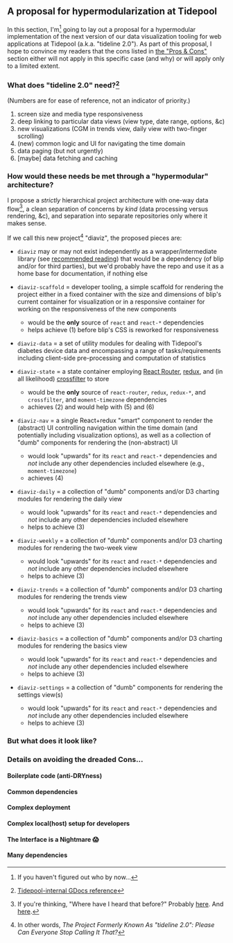 ## A proposal for hypermodularization at Tidepool

In this section, I'm[^a] going to lay out a proposal for a hypermodular implementation of the next version of our data visualization tooling for web applications at Tidepool (a.k.a. "tideline 2.0"). As part of this proposal, I hope to convince my readers that the cons listed in [the "Pros & Cons"](pros-and-cons.md) section either will not apply in this specific case (and why) or will apply only to a limited extent.

### What does "tideline 2.0" need?[^b]

(Numbers are for ease of reference, not an indicator of priority.)

1. screen size and media type responsiveness
1. deep linking to particular data views (view type, date range, options, &c)
1. new visualizations (CGM in trends view, daily view with two-finger scrolling)
1. (new) common logic and UI for navigating the time domain
1. data paging (but not urgently)
1. [maybe] data fetching and caching

### How would these needs be met through a "hypermodular" architecture?

I propose a *strictly* hierarchical project architecture with one-way data flow[^c], a clean separation of concerns by *kind* (data processing versus rendering, &c), and separation into separate repositories only where it makes sense.

If we call this new project[^d] "diaviz", the proposed pieces are:

- `diaviz` may or may not exist independently as a wrapper/intermediate library (see [recommended reading](recommended-reading.md)) that would be a dependency (of blip and/or for third parties), but we'd probably have the repo and use it as a home base for documentation, if nothing else

- `diaviz-scaffold` = developer tooling, a simple scaffold for rendering the project either in a fixed container with the size and dimensions of blip's current container for visualization or in a responsive container for working on the responsiveness of the new components
   + would be the **only** source of `react` and `react-*` dependencies
   + helps achieve (1) before blip's CSS is reworked for responsiveness


- `diaviz-data` = a set of utility modules for dealing with Tidepool's diabetes device data and encompassing a range of tasks/requirements including client-side pre-processing and computation of statistics

- `diaviz-state` = a state container employing [React Router](https://github.com/reactjs/react-router 'React Router'), [redux](http://redux.js.org/ 'redux'), and (in all likelihood) [crossfilter](http://square.github.io/crossfilter/ 'crossfilter') to store
   + would be the **only** source of `react-router`, `redux`, `redux-*`, and `crossfilter`, and `moment-timezone` dependencies
   + achieves (2) and would help with (5) and (6)


- `diaviz-nav` = a single React+redux "smart" component to render the (abstract) UI controlling navigation within the time domain (and potentially including visualization options), as well as a collection of "dumb" components for rendering the (non-abstract) UI
   + would look "upwards" for its `react` and `react-*` dependencies and *not* include any other dependencies included elsewhere (e.g., `moment-timezone`)
   + achieves (4)


- `diaviz-daily` = a collection of "dumb" components and/or D3 charting modules for rendering the daily view
   + would look "upwards" for its `react` and `react-*` dependencies and *not* include any other dependencies included elsewhere
   + helps to achieve (3)


- `diaviz-weekly` = a collection of "dumb" components and/or D3 charting modules for rendering the two-week view
   + would look "upwards" for its `react` and `react-*` dependencies and *not* include any other dependencies included elsewhere
   + helps to achieve (3)


- `diaviz-trends` = a collection of "dumb" components and/or D3 charting modules for rendering the trends view
   + would look "upwards" for its `react` and `react-*` dependencies and *not* include any other dependencies included elsewhere
   + helps to achieve (3)


- `diaviz-basics` = a collection of "dumb" components and/or D3 charting modules for rendering the basics view
   + would look "upwards" for its `react` and `react-*` dependencies and *not* include any other dependencies included elsewhere
   + helps to achieve (3)


- `diaviz-settings` = a collection of "dumb" components for rendering the settings view(s)
   + would look "upwards" for its `react` and `react-*` dependencies and *not* include any other dependencies included elsewhere
   + helps to achieve (3)

### But what does it look like?



### Details on avoiding the dreaded Cons...

#### Boilerplate code (anti-DRYness)

#### Common dependencies

#### Complex deployment

#### Complex local(host) setup for developers

#### The Interface is a Nightmare :scream:

#### Many dependencies

[^a]: If you haven't figured out who by now...

[^b]: [Tidepool-internal GDocs reference](https://docs.google.com/document/d/1zACQThnrFmlcvxMIF2g_CnnkQ9A16ilw-JSI6oKgvoA/edit#heading=h.4t4q8lakp971)

[^c]: If you're thinking, "Where have I heard that before?" Probably [here](https://facebook.github.io/react/blog/2014/05/06/flux.html 'Facebook: Flux'). And [here](http://redux.js.org/ 'redux').

[^d]: In other words, *The Project Formerly Known As "tideline 2.0": Please Can Everyone Stop Calling It That?*
